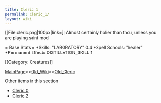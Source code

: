 ```yaml
---
title: Cleric 1
permalink: Cleric_1/
layout: wiki
---
```

[[File:cleric.png|100px|link=]] Almost certainly holier than thou, unless you are playing saint mod

= Base Stats =
*Skills: &quot;LABORATORY&quot; 0.4
*Spell Schools: &quot;healer&quot;
*Permanent Effects:DISTILLATION_SKILL 1 

[[Category: Creatures]]

[MainPage](/keeperrl_wiki/ "wikilink")>>[Old_Wiki](/keeperrl_wiki/Old_Wiki "wikilink")>>[Old_Cleric](/keeperrl_wiki/Old_Cleric "wikilink")

Other items in this section
-    [Cleric 0](/keeperrl_wiki/Cleric_0 "wikilink")
-    [Cleric 2](/keeperrl_wiki/Cleric_2 "wikilink")
